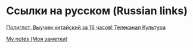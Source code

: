 # Сcылки на русском (Russian links)
[Полиглот. Выучим китайский за 16 часов! Телеканал Культура](https://www.youtube.com/watch?v=R8Db4QSQz08)


[My notes (Моя заметки)](https://htmlpreview.github.io/?https://github.com/Anoncheg1/awesome-chinese/blob/main/index.html)
 
